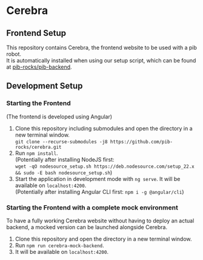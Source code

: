 # Cerebra

## Frontend Setup

This repository contains Cerebra, the frontend website to be used with a pib robot.  
It is automatically installed when using our setup script, which can be found at [pib-rocks/pib-backend](https://github.com/pib-rocks/pib-backend/blob/main/setup/setup-pib.sh).

## Development Setup

### Starting the Frontend

(The frontend is developed using Angular)

1. Clone this repository including submodules and open the directory in a new terminal window. <br/>`git clone --recurse-submodules -j8 https://github.com/pib-rocks/cerebra.git`
2. Run `npm install`.<br/>(Potentially after installing NodeJS first: <br/>`wget -qO nodesource_setup.sh https://deb.nodesource.com/setup_22.x && sudo -E bash nodesource_setup.sh`)
3. Start the application in development mode with `ng serve`. It will be available on `localhost:4200`.<br/>(Potentially after installing Angular CLI first: `npm i -g @angular/cli`)

### Starting the Frontend with a complete mock environment

To have a fully working Cerebra website without having to deploy an actual backend, a mocked version can be launched alongside Cerebra.

1. Clone this repository and open the directory in a new terminal window.
2. Run `npm run cerebra-mock-backend`.
3. It will be available on `localhost:4200`.
